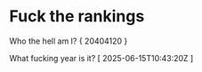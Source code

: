 # Fuck the rankings

Who the hell am I?
{ 20404120 }

What fucking year is it?
[ 2025-06-15T10:43:20Z ]
